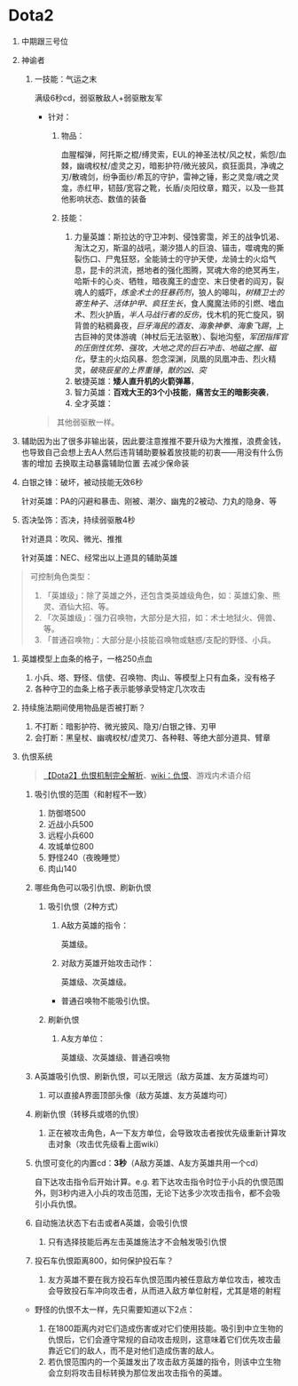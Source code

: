 # Dota2

1. 中期跟三号位
1. 神谕者

    1. 一技能：气运之末

        满级6秒cd，弱驱散敌人+弱驱散友军

        - 针对：

            1. 物品：

                血腥榴弹，阿托斯之棍/缚灵索，EUL的神圣法杖/风之杖，紫怨/血棘，幽魂权杖/虚灵之刃，暗影护符/微光披风，疯狂面具，净魂之刃/散魂剑，纷争面纱/希瓦的守护，雷神之锤，影之灵龛/魂之灵龛，赤红甲，韧鼓/宽容之靴，长盾/炎阳纹章，黯灭，以及一些其他影响状态、数值的装备
            2. 技能：

                1. 力量英雄：斯拉达的守卫冲刺、侵蚀雾霭，斧王的战争饥渴、淘汰之刃，斯温的战吼，潮汐猎人的巨浪、锚击，噬魂鬼的撕裂伤口、尸鬼狂怒，全能骑士的守护天使，龙骑士的火焰气息，昆卡的洪流，撼地者的强化图腾，冥魂大帝的绝冥再生，哈斯卡的心炎、牺牲，暗夜魔王的虚空、末日使者的阎刃，裂魂人的威吓，*炼金术士的狂暴药剂*，狼人的嗥叫，*树精卫士的寄生种子、活体护甲、疯狂生长*，食人魔魔法师的引燃、嗜血术、烈火护盾，*半人马战行者的反伤*，伐木机的死亡旋风，钢背兽的粘稠鼻夜，*巨牙海民的酒友、海象神拳、海象飞踢*，上古巨神的灵体游魂（神杖后无法驱散）、裂地沟壑，*军团指挥官的压倒性优势、强攻*，*大地之灵的巨石冲击、地磁之握、磁化*，孽主的火焰风暴、怨念深渊，凤凰的凤凰冲击、烈火精灵，*破晓辰星的上界重锤*，*獣的凶、突*
                2. 敏捷英雄：**矮人直升机的火箭弹幕**，
                3. 智力英雄：**百戏大王的3个小技能**，**痛苦女王的暗影突袭**，
                4. 全才英雄：

        >其他弱驱散一样。
1. 辅助因为出了很多非输出装，因此要注意推推不要升级为大推推，浪费金钱，也导致自己会想上去A人然后违背辅助要躲着放技能的初衷——用没有什么伤害的增加 去换取主动暴露辅助位置 去减少保命装
1. 白银之锋：破坏，被动技能无效6秒

    针对英雄：PA的闪避和暴击、刚被、潮汐、幽鬼的2被动、力丸的隐身、等
1. 否决坠饰：否决，持续弱驱散4秒

    针对道具：吹风、微光、推推

    针对英雄：NEC、经常出以上道具的辅助英雄

>可控制角色类型：
>
>1. 「英雄级」：除了英雄之外，还包含类英雄级角色，如：英雄幻象、熊灵、酒仙大招、等。
>2. 「次英雄级」：强力召唤物，大部分是大招，如：术士地狱火、佣兽、等。
>3. 「普通召唤物」：大部分是小技能召唤物或魅惑/支配的野怪、小兵。

1. 英雄模型上血条的格子，一格250点血

    1. 小兵、塔、野怪、信使、召唤物、肉山、等模型上只有血条，没有格子
    2. 各种守卫的血条上格子表示能够承受特定几次攻击
1. 持续施法期间使用物品是否被打断？

    1. 不打断：暗影护符、微光披风、隐刃/白银之锋、刃甲
    2. 会打断：黑皇杖、幽魂权杖/虚灵刀、各种鞋、等绝大部分道具、臂章
1. 仇恨系统

    >[【Dota2】仇恨机制完全解析](https://www.bilibili.com/video/BV1s54y1A77m)、[wiki：仇恨](https://dota.huijiwiki.com/wiki/仇恨)、游戏内术语介绍

    1. 吸引仇恨的范围（和射程不一致）

        1. 防御塔500
        2. 近战小兵500
        3. 远程小兵600
        4. 攻城单位800
        5. 野怪240（夜晚睡觉）
        6. 肉山140
    2. 哪些角色可以吸引仇恨、刷新仇恨

        1. 吸引仇恨（2种方式）

            1. A敌方英雄的指令：

                英雄级。
            2. 对敌方英雄开始攻击动作：

                英雄级、次英雄级。

            - 普通召唤物不能吸引仇恨。
        2. 刷新仇恨

            1. A友方单位：

                英雄级、次英雄级、普通召唤物
    3. A英雄吸引仇恨、刷新仇恨，可以无限远（敌方英雄、友方英雄均可）

        1. 可以直接A界面顶部头像（敌方英雄、友方英雄均可）
    4. 刷新仇恨（转移兵或塔的仇恨）

        1. 正在被攻击角色，A一下友方单位，会导致攻击者按优先级重新计算攻击对象（攻击优先级看上面wiki）
    5. 仇恨可变化的内置cd：**3秒**（A敌方英雄、A友方英雄共用一个cd）

        自下达攻击指令后开始计算。e.g. 若下达攻击指令时位于小兵的仇恨范围外，则3秒内进入小兵的攻击范围，无论下达多少次攻击指令，都不会吸引小兵仇恨。
    6. 自动施法状态下右击或者A英雄，会吸引仇恨

        1. 只有选择技能后再左击英雄施法才不会触发吸引仇恨
    7. 投石车仇恨距离800，如何保护投石车？

        1. 友方英雄不要在我方投石车仇恨范围内被任意敌方单位攻击，被攻击会导致投石车冲向攻击者，从而进入敌方单位射程，尤其是塔的射程
    - 野怪的仇恨不太一样，先只需要知道以下2点：

        1. 在1800距离内对它们造成伤害或对它们使用技能。吸引到中立生物的仇恨后，它们会遵守常规的自动攻击规则，这意味着它们优先攻击最靠近它们的敌人，而不是对他们造成伤害的敌人。
        2. 若仇恨范围内的一个英雄发出了攻击敌方英雄的指令，则该中立生物会立刻将攻击目标转换为那位发出攻击指令的英雄。
